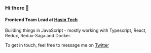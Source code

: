 ### Hi there 👋

#### Frontend Team Lead at [Hasin Tech](https://hasin.ir)
Building things in JavaScript - mostly working with Typescript, React, Redux, Redux-Saga and Docker.

To get in touch, feel free to message me on [Twitter](https://twitter.com/usestrict_dev)
